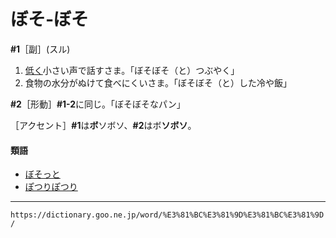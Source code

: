 # ぼそ‐ぼそ

**\#1**［副］(スル)

1.  [低く](ひくい（低い）)小さい声で話すさま。「ぼそぼそ（と）つぶやく」
2.  食物の水分がぬけて食べにくいさま。「ぼそぼそ（と）した冷や飯」    

**\#2**［形動］**\#1-2**に同じ。「ぼそぼそなパン」

［アクセント］**\#1**は**ボ**ソボソ、**\#2**はボ**ソボソ**。

#### 類語

-   [ぼそっと](https://dictionary.goo.ne.jp/word/%E3%81%BC%E3%81%9D%E3%81%A3%E3%81%A8/#jn-204226)
-   [ぽつりぽつり](https://dictionary.goo.ne.jp/word/%E3%81%BD%E3%81%A4%E3%82%8A%E3%81%BD%E3%81%A4%E3%82%8A/#jn-204797)

---
`https://dictionary.goo.ne.jp/word/%E3%81%BC%E3%81%9D%E3%81%BC%E3%81%9D/`